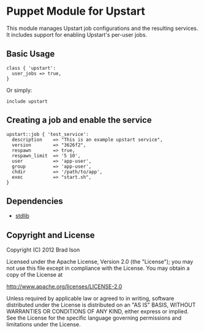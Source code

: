 Puppet Module for Upstart
=========================

This module manages Upstart job configurations and the resulting
services. It includes support for enabling Upstart's per-user jobs.

Basic Usage
-----------
```puppet
class { 'upstart':
  user_jobs => true,
}
```

Or simply:
```puppet
include upstart
```

Creating a job and enable the service
---------------------------------------
```puppet
upstart::job { 'test_service':
  description    => "This is an example upstart service",
  version        => "3626f2",
  respawn        => true,
  respawn_limit  => '5 10',
  user           => 'app-user',
  group          => 'app-user',
  chdir          => '/path/to/app',
  exec           => "start.sh",
}
```

Dependencies
------------

- [stdlib](https://github.com/puppetlabs/puppetlabs-stdlib)

Copyright and License
---------------------

Copyright (C) 2012 Brad Ison

Licensed under the Apache License, Version 2.0 (the "License");
you may not use this file except in compliance with the License.
You may obtain a copy of the License at

  http://www.apache.org/licenses/LICENSE-2.0

Unless required by applicable law or agreed to in writing, software
distributed under the License is distributed on an "AS IS" BASIS,
WITHOUT WARRANTIES OR CONDITIONS OF ANY KIND, either express or implied.
See the License for the specific language governing permissions and
limitations under the License.
